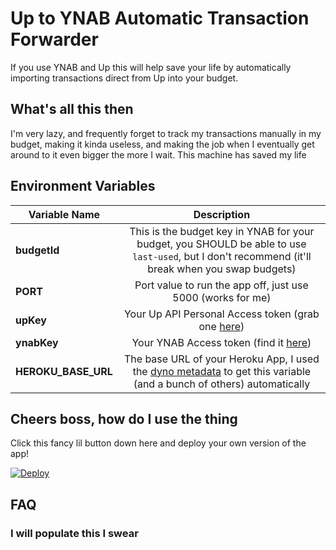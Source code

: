 # Up to YNAB Automatic Transaction Forwarder
If you use YNAB and Up this will help save your life by automatically importing transactions direct from Up into your budget.

## What's all this then
I'm very lazy, and frequently forget to track my transactions manually in my budget, making it kinda useless, and making the job when I eventually get around to it even bigger the more I wait. This machine has saved my life

## Environment Variables

| Variable Name | Description 
|---------------|:-----------:
|**budgetId**   | This is the budget key in YNAB for your budget, you SHOULD be able to use `last-used`, but I don't recommend (it'll break when you swap budgets)
|**PORT**       |Port value to run the app off, just use 5000 (works for me)
|**upKey**      |Your Up API Personal Access token (grab one [here](https://api.up.com.au/getting_started))
|**ynabKey**    |Your YNAB Access token (find it [here](https://app.youneedabudget.com/settings/developer))
|**HEROKU_BASE_URL**|The base URL of your Heroku App, I used the [dyno metadata](https://devcenter.heroku.com/articles/dyno-metadata) to get this variable (and a bunch of others) automatically

## Cheers boss, how do I use the thing
Click this fancy lil button down here and deploy your own version of the app! 

[![Deploy](https://www.herokucdn.com/deploy/button.svg)](https://heroku.com/deploy)

## FAQ
### I will populate this I swear 